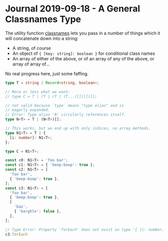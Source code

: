 Journal 2019-09-18 - A General Classnames Type
========

The utility function [classnames](https://www.npmjs.com/package/classnames) lets you pass in a number of things which it will concatenate down into a string:

- A string, of course
- An object of `{ [key: string]: boolean }` for conditional class names
- An array of either of the above, or of an array of any of the above, or array of array of...

No real progress here, just some faffing.

```typescript
type T = string | Record<string, boolean>;

// More or less what we want:
// type C = T | (T | (T | (T...)[])[])[];

// not valid because `type` means "type alias" and is
// eagerly expanded.
// Error: Type alias 'N' circularly references itself.
type N<T> = T | (N<T>)[];

// This works, but we end up with only indices, no array methods.
type N1<T> = T | {
  [i: number]: N1<T>;
};

type C = N1<T>;

const c0: N1<T> = 'foo bar';
const c1: N1<T> = { 'beep-boop': true };
const c2: N1<T> = [
  'foo bar',
  { 'beep-boop': true },
];
const c3: N1<T> = [
  'foo bar',
  { 'beep-boop': true },
  [
    'baz',
    { 'barghle': false },
  ],
];

// Type Error: Property 'forEach' does not exist on type '{ [i: number]: N1<T>; }'.
c3.forEach
```
